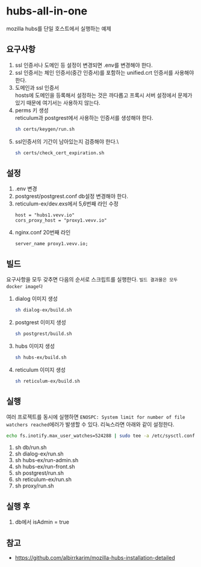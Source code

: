 # hubs-all-in-one

mozilla hubs를 단일 호스트에서 실행하는 예제

## 요구사항

1. ssl 인증서나 도메인 등 설정이 변경되면 .env를 변경해야 한다.
1. ssl 인증서는 체인 인증서(중간 인증서)를 포함하는 unified.crt 인증서를 사용해야 한다.
1. 도메인과 ssl 인증서\
    hosts에 도메인을 등록해서 설정하는 것은 까다롭고 프록시 서버 설정에서 문제가 있기 때문에 여기서는 사용하지 않는다.
1. perms 키 생성\
    reticulum과 postgrest에서 사용하는 인증서를 생성해야 한다.
    ```sh
    sh certs/keygen/run.sh
    ```
1. ssl인증서의 기간이 남아있는지 검증해야 한다.\
    ```sh
    sh certs/check_cert_expiration.sh
    ```

## 설정
1. .env 변경
1. postgrest/postgrest.conf db설정 변경해야 한다.
1. reticulum-ex/dev.exs에서 5,6번째 라인 수정
    ```
    host = "hubs1.vevv.io"
    cors_proxy_host = "proxy1.vevv.io"
    ```
1. nginx.conf 20번째 라인
    ```
    server_name proxy1.vevv.io;
    ```

## 빌드

요구사항을 모두 갖추면 다음의 순서로 스크립트를 실행한다.
`빌드 결과물은 모두 docker image다`

1. dialog 이미지 생성
    ```sh
    sh dialog-ex/build.sh
    ```
1. postgrest 이미지 생성
    ```sh
    sh postgrest/build.sh
    ```
1. hubs 이미지 생성
    ```sh
    sh hubs-ex/build.sh
    ```
1. reticulum 이미지 생성
    ```sh
    sh reticulum-ex/build.sh
    ```


## 실행
여러 프로젝트를 동시에 실행하면 `ENOSPC: System limit for number of file watchers reached`에러가 발생할 수 있다.
리눅스라면 아래와 같이 설정한다.
```sh
echo fs.inotify.max_user_watches=524288 | sudo tee -a /etc/sysctl.conf && sudo sysctl -p
```

1. sh db/run.sh
1. sh dialog-ex/run.sh
1. sh hubs-ex/run-admin.sh
1. sh hubs-ex/run-front.sh
1. sh postgrest/run.sh
1. sh reticulum-ex/run.sh
1. sh proxy/run.sh

## 실행 후
1. db에서 isAdmin = true


## 참고
- https://github.com/albirrkarim/mozilla-hubs-installation-detailed
